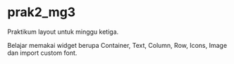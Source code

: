 # prak2_mg3

Praktikum layout untuk minggu ketiga. 

Belajar memakai widget berupa Container, Text, Column, Row, Icons, Image dan import custom font.